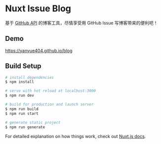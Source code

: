 # Nuxt Issue Blog

基于 [GitHub API](https://docs.github.com/en/rest/issues/issues) 的博客工具，尽情享受用 GitHub Issue 写博客带来的便利吧！

## Demo

https://yanyue404.github.io/blog

## Build Setup

```bash
# install dependencies
$ npm install

# serve with hot reload at localhost:3000
$ npm run dev

# build for production and launch server
$ npm run build
$ npm run start

# generate static project
$ npm run generate
```

For detailed explanation on how things work, check out [Nuxt.js docs](https://nuxtjs.org).
